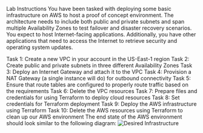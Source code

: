 Lab Instructions
You have been tasked with deploying some basic infrastructure on AWS to host a proof of concept environment. The architecture needs to include both public and private subnets and span multiple Availability Zones to test failover and disaster recovery scenarios. You expect to host Internet-facing applications. Additionally, you have other applications that need to access the Internet to retrieve security and operating system updates.

Task 1: Create a new VPC in your account in the US-East-1 region
Task 2: Create public and private subnets in three different Availability Zones
Task 3: Deploy an Internet Gateway and attach it to the VPC
Task 4: Provision a NAT Gateway (a single instance will do) for outbound connectivity
Task 5: Ensure that route tables are configured to properly route traffic based on the requirements
Task 6: Delete the VPC resources
Task 7: Prepare files and credentials for using Terraform to deploy cloud resources
Task 8: Set credentials for Terraform deployment
Task 9: Deploy the AWS infrastructure using Terraform
Task 10: Delete the AWS resources using Terraform to clean up our AWS environment
The end state of the AWS environment should look similar to the following diagram:
![Desired Infrastructure](https://raw.githubusercontent.com/jp3407/docs/refs/heads/main/AWS%20VPC%20Diagram.png)